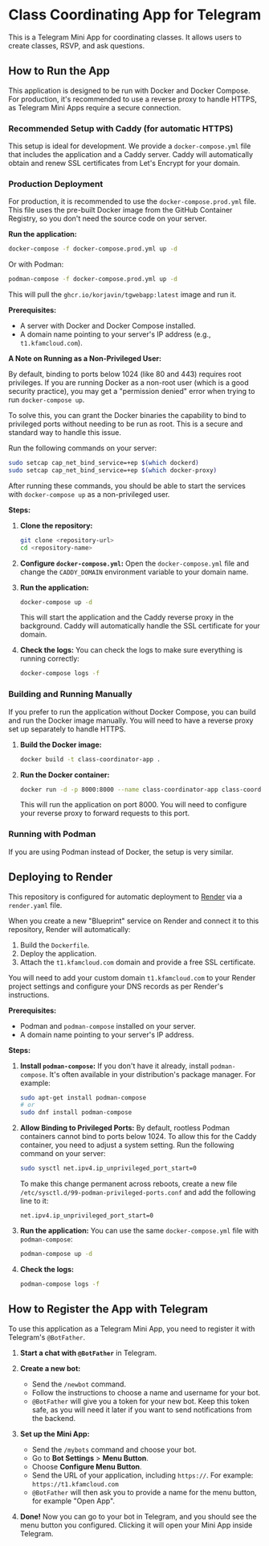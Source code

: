 # Class Coordinating App for Telegram

This is a Telegram Mini App for coordinating classes. It allows users to create classes, RSVP, and ask questions.

## How to Run the App

This application is designed to be run with Docker and Docker Compose. For production, it's recommended to use a reverse proxy to handle HTTPS, as Telegram Mini Apps require a secure connection.

### Recommended Setup with Caddy (for automatic HTTPS)

This setup is ideal for development. We provide a `docker-compose.yml` file that includes the application and a Caddy server. Caddy will automatically obtain and renew SSL certificates from Let's Encrypt for your domain.

### Production Deployment

For production, it is recommended to use the `docker-compose.prod.yml` file. This file uses the pre-built Docker image from the GitHub Container Registry, so you don't need the source code on your server.

**Run the application:**
```bash
docker-compose -f docker-compose.prod.yml up -d
```
Or with Podman:
```bash
podman-compose -f docker-compose.prod.yml up -d
```
This will pull the `ghcr.io/korjavin/tgwebapp:latest` image and run it.

**Prerequisites:**
- A server with Docker and Docker Compose installed.
- A domain name pointing to your server's IP address (e.g., `t1.kfamcloud.com`).

**A Note on Running as a Non-Privileged User:**

By default, binding to ports below 1024 (like 80 and 443) requires root privileges. If you are running Docker as a non-root user (which is a good security practice), you may get a "permission denied" error when trying to run `docker-compose up`.

To solve this, you can grant the Docker binaries the capability to bind to privileged ports without needing to be run as root. This is a secure and standard way to handle this issue.

Run the following commands on your server:
```bash
sudo setcap cap_net_bind_service=+ep $(which dockerd)
sudo setcap cap_net_bind_service=+ep $(which docker-proxy)
```
After running these commands, you should be able to start the services with `docker-compose up` as a non-privileged user.

**Steps:**
1.  **Clone the repository:**
    ```bash
    git clone <repository-url>
    cd <repository-name>
    ```

2.  **Configure `docker-compose.yml`:**
    Open the `docker-compose.yml` file and change the `CADDY_DOMAIN` environment variable to your domain name.

3.  **Run the application:**
    ```bash
    docker-compose up -d
    ```
    This will start the application and the Caddy reverse proxy in the background. Caddy will automatically handle the SSL certificate for your domain.

4.  **Check the logs:**
    You can check the logs to make sure everything is running correctly:
    ```bash
    docker-compose logs -f
    ```

### Building and Running Manually

If you prefer to run the application without Docker Compose, you can build and run the Docker image manually. You will need to have a reverse proxy set up separately to handle HTTPS.

1.  **Build the Docker image:**
    ```bash
    docker build -t class-coordinator-app .
    ```

2.  **Run the Docker container:**
    ```bash
    docker run -d -p 8000:8000 --name class-coordinator-app class-coordinator-app
    ```
    This will run the application on port 8000. You will need to configure your reverse proxy to forward requests to this port.

### Running with Podman

If you are using Podman instead of Docker, the setup is very similar.

## Deploying to Render

This repository is configured for automatic deployment to [Render](https://render.com/) via a `render.yaml` file.

When you create a new "Blueprint" service on Render and connect it to this repository, Render will automatically:
1.  Build the `Dockerfile`.
2.  Deploy the application.
3.  Attach the `t1.kfamcloud.com` domain and provide a free SSL certificate.

You will need to add your custom domain `t1.kfamcloud.com` to your Render project settings and configure your DNS records as per Render's instructions.

**Prerequisites:**
- Podman and `podman-compose` installed on your server.
- A domain name pointing to your server's IP address.

**Steps:**
1.  **Install `podman-compose`:**
    If you don't have it already, install `podman-compose`. It's often available in your distribution's package manager. For example:
    ```bash
    sudo apt-get install podman-compose
    # or
    sudo dnf install podman-compose
    ```

2.  **Allow Binding to Privileged Ports:**
    By default, rootless Podman containers cannot bind to ports below 1024. To allow this for the Caddy container, you need to adjust a system setting.
    Run the following command on your server:
    ```bash
    sudo sysctl net.ipv4.ip_unprivileged_port_start=0
    ```
    To make this change permanent across reboots, create a new file `/etc/sysctl.d/99-podman-privileged-ports.conf` and add the following line to it:
    ```
    net.ipv4.ip_unprivileged_port_start=0
    ```

3.  **Run the application:**
    You can use the same `docker-compose.yml` file with `podman-compose`:
    ```bash
    podman-compose up -d
    ```

4.  **Check the logs:**
    ```bash
    podman-compose logs -f
    ```

## How to Register the App with Telegram

To use this application as a Telegram Mini App, you need to register it with Telegram's `@BotFather`.

1.  **Start a chat with `@BotFather`** in Telegram.

2.  **Create a new bot:**
    - Send the `/newbot` command.
    - Follow the instructions to choose a name and username for your bot.
    - `@BotFather` will give you a token for your new bot. Keep this token safe, as you will need it later if you want to send notifications from the backend.

3.  **Set up the Mini App:**
    - Send the `/mybots` command and choose your bot.
    - Go to **Bot Settings** > **Menu Button**.
    - Choose **Configure Menu Button**.
    - Send the URL of your application, including `https://`. For example: `https://t1.kfamcloud.com`
    - `@BotFather` will then ask you to provide a name for the menu button, for example "Open App".

4.  **Done!**
    Now you can go to your bot in Telegram, and you should see the menu button you configured. Clicking it will open your Mini App inside Telegram.
